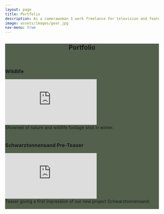 ```yaml
---
layout: page
title: Portfolio
description: As a camerawoman I work freelance for television and feature films. As a producer, together with my team, I realize entire productions.
image: assets/images/gear.jpg
nav-menu: true
---
```


<!-- Main -->
<div id="main" class="alt" style="background-color: #192b0fbd">

<!-- One -->
<section id="one">
	<div class="inner">
		<header class="major">
			<h1>Portfolio</h1>
		</header>

<h3>Wildlife</h3>
 <iframe class="responsive-iframe" src="https://www.youtube.com/embed/q0gJbnsmHEI?si=JudJfFj3w6aR2Yx5" title="YouTube video player" frameborder="0" allow="accelerometer; autoplay; clipboard-write; encrypted-media; gyroscope; picture-in-picture; web-share" referrerpolicy="strict-origin-when-cross-origin" allowfullscreen></iframe>
 <br>
 Showreel of nature and wildlife footage shot in winter.
 <br>
<br>

 
<h3>Schwarztonnensand Pre-Teaser</h3>
 <iframe class="responsive-iframe" src="https://www.youtube.com/embed/Axchr4g_x0U?si=IlsOYkR48Ks2B4O_" title="YouTube video player" frameborder="0" allow="accelerometer; autoplay; clipboard-write; encrypted-media; gyroscope; picture-in-picture; web-share" referrerpolicy="strict-origin-when-cross-origin" allowfullscreen></iframe>
  <br>
Teaser giving a first impression of our new project Schwarztonnensand.
 <br>
<br>
